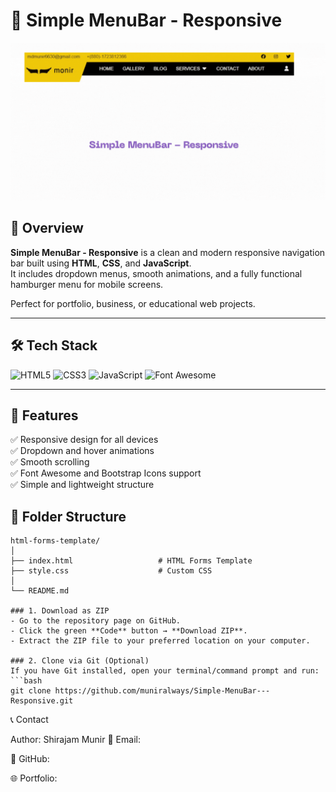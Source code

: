 # 📝 Simple MenuBar - Responsive

![Project Banner](./assets/img/banner.gif)

## 🧭 Overview  

**Simple MenuBar - Responsive** is a clean and modern responsive navigation bar built using **HTML**, **CSS**, and **JavaScript**.  
It includes dropdown menus, smooth animations, and a fully functional hamburger menu for mobile screens.

Perfect for portfolio, business, or educational web projects.

---

## 🛠️ Tech Stack  

![HTML5](https://img.shields.io/badge/HTML5-orange?logo=html5)
![CSS3](https://img.shields.io/badge/CSS3-blue?logo=css3)
![JavaScript](https://img.shields.io/badge/JavaScript-ES6-yellow?logo=javascript)
![Font Awesome](https://img.shields.io/badge/FontAwesome-6-blue?logo=fontawesome)


---

## 🚀 Features  

✅ Responsive design for all devices  
✅ Dropdown and hover animations  
✅ Smooth scrolling  
✅ Font Awesome and Bootstrap Icons support  
✅ Simple and lightweight structure  

## 📂 Folder Structure

```plaintext
html-forms-template/
│
├── index.html                   # HTML Forms Template
├── style.css                    # Custom CSS
│
└── README.md

### 1. Download as ZIP
- Go to the repository page on GitHub.  
- Click the green **Code** button → **Download ZIP**.  
- Extract the ZIP file to your preferred location on your computer.

### 2. Clone via Git (Optional)
If you have Git installed, open your terminal/command prompt and run:  
```bash
git clone https://github.com/muniralways/Simple-MenuBar---Responsive.git

```

📞 Contact

Author: Shirajam Munir
📧 Email: 

🐙 GitHub:

🌐 Portfolio: 